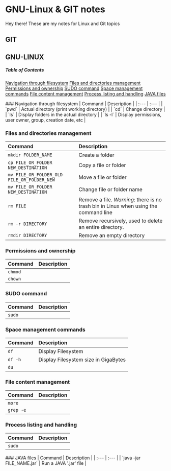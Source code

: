 # GNU-Linux & GIT notes

Hey there! These are my notes for Linux and Git topics


## GIT


## GNU-LINUX

##### Table of Contents
[Navigation through filesystem](#fsnavigation)
[Files and directories management](#filesmanagement)
[Permissions and ownership](#permissions)
[SUDO command](#sudo)
[Space management commands](#spacemanagement)
[File content management](#filemanagement)
[Process listing and handling](#processes)
[JAVA files](#java)

<a name="fsnavigation"/>
### Navigation through filesystem
| Command | Description |
| :--- | :--- |
| `pwd` | Actual directory (print working directory) |
| `cd` | Change directory |
| `ls` | Display folders in the actual directory |
| `ls -l` | Display permissions, user owner, group, creation date, etc |


### Files and directories management
| Command | Description |
| :--- | :--- |
| `mkdir FOLDER_NAME` | Create a folder |
| `cp FILE_OR_FOLDER NEW_DESTINATION` | Copy a file or folder |
| `mv FILE_OR_FOLDER_OLD FILE_OR_FOLDER_NEW` | Move a file or folder |
| `mv FILE_OR_FOLDER NEW_DESTINATION` | Change file or folder name |
| `rm FILE` | Remove a file. *Warning*: there is no trash bin in Linux when using the command line |
| `rm -r DIRECTORY` | Remove recursively, used to delete an entire directory. |
| `rmdir DIRECTORY` | Remove an empty directory |

### Permissions and ownership
| Command | Description |
| :--- | :--- |
| `chmod` |  |
| `chown` |  |

### SUDO command
| Command | Description |
| :--- | :--- |
| `sudo` |  |

### Space management commands
| Command | Description |
| :--- | :--- |
| `df` | Display Filesystem |
| `df -h` | Display Filesystem size in GigaBytes |
| `du` |  |

### File content management
| Command | Description |
| :--- | :--- |
| `more` |  |
| `grep -e` |  |


### Process listing and handling
| Command | Description |
| :--- | :--- |
| `sudo` |  |

<a name="java"/>
### JAVA files
| Command | Description |
| :--- | :--- |
| `java -jar FILE_NAME.jar` | Run a JAVA '.jar' file |
